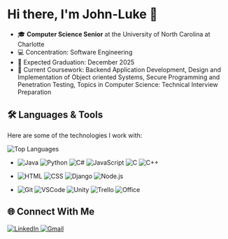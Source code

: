 <!--
**John-LukeD/John-LukeD** is a ✨ _special_ ✨ repository because its `README.md` (this file) appears on your GitHub profile.
-->

# Hi there, I'm John-Luke 👋  

- 🎓 **Computer Science Senior** at the University of North Carolina at Charlotte  
- 💻 Concentration: Software Engineering 
- 📅 Expected Graduation: December 2025
- 🌱 Current Coursework: Backend Application Development, Design and Implementation of Object oriented Systems, Secure Programming and Penetration Testing, Topics in Computer Science: Technical Interview Preparation

## 🛠️ Languages & Tools
Here are some of the technologies I work with:
<!-- Top Languages -->
![Top Languages](https://github-readme-stats.vercel.app/api/top-langs/?username=John-LukeD&layout=compact&theme=dracula)
<!-- Languages (Blue) -->
- ![Java](https://img.shields.io/badge/Code-Java-informational?style=flat&logo=openjdk&logoColor=white&color=4A90E2)
![Python](https://img.shields.io/badge/Code-Python-informational?style=flat&logo=python&logoColor=white&color=4A90E2)
![C#](https://img.shields.io/badge/Code-C%23-informational?style=flat&logo=csharp&logoColor=white&color=4A90E2)
![JavaScript](https://img.shields.io/badge/Code-JavaScript-informational?style=flat&logo=javascript&logoColor=white&color=4A90E2)
![C](https://img.shields.io/badge/Code-C-informational?style=flat&logo=c&logoColor=white&color=4A90E2)
![C++](https://img.shields.io/badge/Code-C++-informational?style=flat&logo=c%2B%2B&logoColor=white&color=4A90E2) 
<!-- Web (Green) -->
- ![HTML](https://img.shields.io/badge/Web-HTML-informational?style=flat&logo=html5&logoColor=white&color=2ECC71)
![CSS](https://img.shields.io/badge/Web-CSS-informational?style=flat&logo=css3&logoColor=white&color=2ECC71)
![Django](https://img.shields.io/badge/Web-Django-informational?style=flat&logo=django&logoColor=white&color=2ECC71)
![Node.js](https://img.shields.io/badge/Web-Node.js-informational?style=flat&logo=node.js&logoColor=white&color=2ECC71)  
<!-- Tools (Orange) -->
- ![Git](https://img.shields.io/badge/Tools-Git-informational?style=flat&logo=git&logoColor=white&color=E67E22)
![VSCode](https://img.shields.io/badge/Tools-VSCode-informational?style=flat&logo=visualstudiocode&logoColor=white&color=E67E22)
![Unity](https://img.shields.io/badge/Tools-Unity-informational?style=flat&logo=unity&logoColor=white&color=E67E22)
![Trello](https://img.shields.io/badge/Tools-Trello-informational?style=flat&logo=trello&logoColor=white&color=E67E22)
![Office](https://img.shields.io/badge/Tools-Microsoft_Office-informational?style=flat&logo=microsoftoffice&logoColor=white&color=E67E22)


## 🌐 Connect With Me

<p align="left">
  <a href="https://www.linkedin.com/in/john-luke-deneen-60b78b266/" target="_blank">
    <img src="https://img.shields.io/badge/LinkedIn-0A66C2?style=for-the-badge&logo=linkedin&logoColor=white" alt="LinkedIn"/>
  </a>
  <a href="mailto:jldeneen1@gmail.com">
    <img src="https://img.shields.io/badge/Gmail-D14836?style=for-the-badge&logo=gmail&logoColor=white" alt="Gmail"/>
  </a>
</p>
